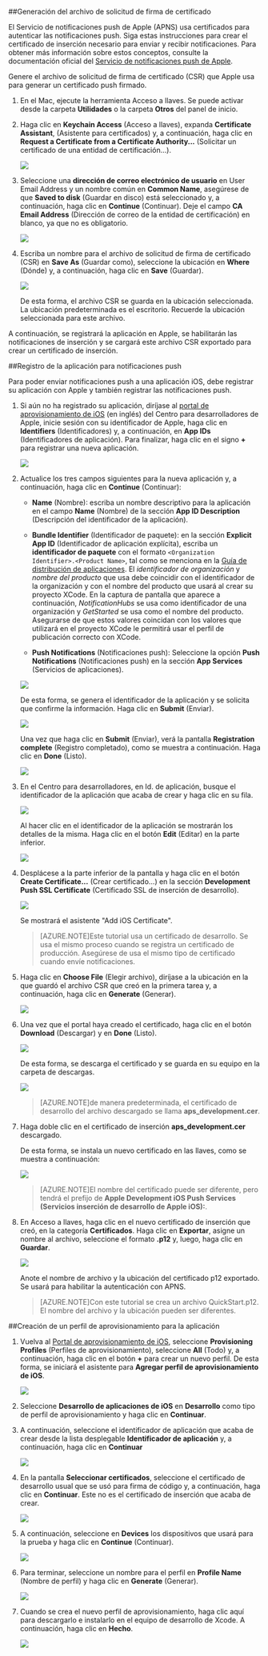 

##Generación del archivo de solicitud de firma de certificado

El Servicio de notificaciones push de Apple (APNS) usa certificados para autenticar las notificaciones push. Siga estas instrucciones para crear el certificado de inserción necesario para enviar y recibir notificaciones. Para obtener más información sobre estos conceptos, consulte la documentación oficial del [Servicio de notificaciones push de Apple](http://go.microsoft.com/fwlink/p/?LinkId=272584).

Genere el archivo de solicitud de firma de certificado (CSR) que Apple usa para generar un certificado push firmado.

1. En el Mac, ejecute la herramienta Acceso a llaves. Se puede activar desde la carpeta **Utilidades** o la carpeta **Otros** del panel de inicio.

2. Haga clic en **Keychain Access** (Acceso a llaves), expanda **Certificate Assistant**, (Asistente para certificados) y, a continuación, haga clic en **Request a Certificate from a Certificate Authority...** (Solicitar un certificado de una entidad de certificación...).

  	![](./media/notification-hubs-enable-apple-push-notifications/notification-hubs-request-cert-from-ca.png)

3. Seleccione una **dirección de correo electrónico de usuario** en User Email Address y un nombre común en **Common Name**, asegúrese de que **Saved to disk** (Guardar en disco) está seleccionado y, a continuación, haga clic en **Continue** (Continuar). Deje el campo **CA Email Address** (Dirección de correo de la entidad de certificación) en blanco, ya que no es obligatorio.

  	![](./media/notification-hubs-enable-apple-push-notifications/notification-hubs-csr-info.png)

4. Escriba un nombre para el archivo de solicitud de firma de certificado (CSR) en **Save As** (Guardar como), seleccione la ubicación en **Where** (Dónde) y, a continuación, haga clic en **Save** (Guardar).

  	![](./media/notification-hubs-enable-apple-push-notifications/notification-hubs-save-csr.png)

  	De esta forma, el archivo CSR se guarda en la ubicación seleccionada. La ubicación predeterminada es el escritorio. Recuerde la ubicación seleccionada para este archivo.

A continuación, se registrará la aplicación en Apple, se habilitarán las notificaciones de inserción y se cargará este archivo CSR exportado para crear un certificado de inserción.

##Registro de la aplicación para notificaciones push

Para poder enviar notificaciones push a una aplicación iOS, debe registrar su aplicación con Apple y también registrar las notificaciones push.

1. Si aún no ha registrado su aplicación, diríjase al <a href="http://go.microsoft.com/fwlink/p/?LinkId=272456" target="_blank">portal de aprovisionamiento de iOS</a> (en inglés) del Centro para desarrolladores de Apple, inicie sesión con su identificador de Apple, haga clic en **Identifiers** (Identificadores) y, a continuación, en **App IDs** (Identificadores de aplicación). Para finalizar, haga clic en el signo **+** para registrar una nueva aplicación.

   	![](./media/notification-hubs-enable-apple-push-notifications/notification-hubs-ios-appids.png)


2. Actualice los tres campos siguientes para la nueva aplicación y, a continuación, haga clic en **Continue** (Continuar):

	* **Name** (Nombre): escriba un nombre descriptivo para la aplicación en el campo **Name** (Nombre) de la sección **App ID Description** (Descripción del identificador de la aplicación).
	
	* **Bundle Identifier** (Identificador de paquete): en la sección **Explicit App ID** (Identificador de aplicación explícita), escriba un **identificador de paquete** con el formato `<Organization Identifier>.<Product Name>`, tal como se menciona en la [Guía de distribución de aplicaciones](https://developer.apple.com/library/mac/documentation/IDEs/Conceptual/AppDistributionGuide/ConfiguringYourApp/ConfiguringYourApp.html#//apple_ref/doc/uid/TP40012582-CH28-SW8). El *identificador de organización* y *nombre del producto* que usa debe coincidir con el identificador de la organización y con el nombre del producto que usará al crear su proyecto XCode. En la captura de pantalla que aparece a continuación, *NotificationHubs* se usa como identificador de una organización y *GetStarted* se usa como el nombre del producto. Asegurarse de que estos valores coincidan con los valores que utilizará en el proyecto XCode le permitirá usar el perfil de publicación correcto con XCode.
	
	* **Push Notifications** (Notificaciones push): Seleccione la opción **Push Notifications** (Notificaciones push) en la sección **App Services** (Servicios de aplicaciones).

	![](./media/notification-hubs-enable-apple-push-notifications/notification-hubs-new-appid-info.png)

   	De esta forma, se genera el identificador de la aplicación y se solicita que confirme la información. Haga clic en **Submit** (Enviar).


    ![](./media/notification-hubs-enable-apple-push-notifications/notification-hubs-confirm-new-appid.png)


   	Una vez que haga clic en **Submit** (Enviar), verá la pantalla **Registration complete** (Registro completado), como se muestra a continuación. Haga clic en **Done** (Listo).


    ![](./media/notification-hubs-enable-apple-push-notifications/notification-hubs-appid-registration-complete.png)


3. En el Centro para desarrolladores, en Id. de aplicación, busque el identificador de la aplicación que acaba de crear y haga clic en su fila.

   	![](./media/notification-hubs-enable-apple-push-notifications/notification-hubs-ios-appids2.png)

   	Al hacer clic en el identificador de la aplicación se mostrarán los detalles de la misma. Haga clic en el botón **Edit** (Editar) en la parte inferior.

   	![](./media/notification-hubs-enable-apple-push-notifications/notification-hubs-edit-appid.png)

4. Desplácese a la parte inferior de la pantalla y haga clic en el botón **Create Certificate...** (Crear certificado...) en la sección **Development Push SSL Certificate** (Certificado SSL de inserción de desarrollo).

   	![](./media/notification-hubs-enable-apple-push-notifications/notification-hubs-appid-create-cert.png)

   	Se mostrará el asistente "Add iOS Certificate".

    > [AZURE.NOTE]Este tutorial usa un certificado de desarrollo. Se usa el mismo proceso cuando se registra un certificado de producción. Asegúrese de usa el mismo tipo de certificado cuando envíe notificaciones.

5. Haga clic en **Choose File** (Elegir archivo), diríjase a la ubicación en la que guardó el archivo CSR que creó en la primera tarea y, a continuación, haga clic en **Generate** (Generar).

  	![](./media/notification-hubs-enable-apple-push-notifications/notification-hubs-appid-cert-choose-csr.png)

6. Una vez que el portal haya creado el certificado, haga clic en el botón **Download** (Descargar) y en **Done** (Listo).

  	![](./media/notification-hubs-enable-apple-push-notifications/notification-hubs-appid-download-cert.png)

   	De esta forma, se descarga el certificado y se guarda en su equipo en la carpeta de descargas.

  	![](./media/notification-hubs-enable-apple-push-notifications/notification-hubs-cert-downloaded.png)

    > [AZURE.NOTE]de manera predeterminada, el certificado de desarrollo del archivo descargado se llama **aps\_development.cer**.

7. Haga doble clic en el certificado de inserción **aps\_development.cer** descargado.

   	De esta forma, se instala un nuevo certificado en las llaves, como se muestra a continuación:

   	![](./media/notification-hubs-enable-apple-push-notifications/notification-hubs-cert-in-keychain.png)

    > [AZURE.NOTE]El nombre del certificado puede ser diferente, pero tendrá el prefijo de **Apple Development iOS Push Services (Servicios inserción de desarrollo de Apple iOS):**.

8. En Acceso a llaves, haga clic en el nuevo certificado de inserción que creó, en la categoría **Certificados**. Haga clic en **Exportar**, asigne un nombre al archivo, seleccione el formato **.p12** y, luego, haga clic en **Guardar**.

	![](./media/notification-hubs-enable-apple-push-notifications/notification-hubs-export-cert-p12.png)

	Anote el nombre de archivo y la ubicación del certificado p12 exportado. Se usará para habilitar la autenticación con APNS.

	>[AZURE.NOTE]Con este tutorial se crea un archivo QuickStart.p12. El nombre del archivo y la ubicación pueden ser diferentes.


##Creación de un perfil de aprovisionamiento para la aplicación

1. Vuelva al <a href="http://go.microsoft.com/fwlink/p/?LinkId=272456" target="_blank">Portal de aprovisionamiento de iOS</a>, seleccione **Provisioning Profiles** (Perfiles de aprovisionamiento), seleccione **All** (Todo) y, a continuación, haga clic en el botón **+** para crear un nuevo perfil. De esta forma, se iniciará el asistente para **Agregar perfil de aprovisionamiento de iOS**.

   	![](./media/notification-hubs-enable-apple-push-notifications/notification-hubs-new-provisioning-profile.png)

2. Seleccione **Desarrollo de aplicaciones de iOS** en **Desarrollo** como tipo de perfil de aprovisionamiento y haga clic en **Continuar**.


3. A continuación, seleccione el identificador de aplicación que acaba de crear desde la lista desplegable **Identificador de aplicación** y, a continuación, haga clic en **Continuar**

   	![](./media/notification-hubs-enable-apple-push-notifications/notification-hubs-select-appid-for-provisioning.png)


4. En la pantalla **Seleccionar certificados**, seleccione el certificado de desarrollo usual que se usó para firma de código y, a continuación, haga clic en **Continuar**. Este no es el certificado de inserción que acaba de crear.

   	![](./media/notification-hubs-enable-apple-push-notifications/notification-hubs-provisioning-select-cert.png)


5. A continuación, seleccione en **Devices** los dispositivos que usará para la prueba y haga clic en **Continue** (Continuar).

   	![](./media/notification-hubs-enable-apple-push-notifications/notification-hubs-provisioning-select-devices.png)


6. Para terminar, seleccione un nombre para el perfil en **Profile Name** (Nombre de perfil) y haga clic en **Generate** (Generar).

   	![](./media/notification-hubs-enable-apple-push-notifications/notification-hubs-provisioning-name-profile.png)


7. Cuando se crea el nuevo perfil de aprovisionamiento, haga clic aquí para descargarlo e instalarlo en el equipo de desarrollo de Xcode. A continuación, haga clic en **Hecho**.

   	![](./media/notification-hubs-enable-apple-push-notifications/notification-hubs-provisioning-profile-ready.png)

<!---HONumber=AcomDC_1203_2015-->